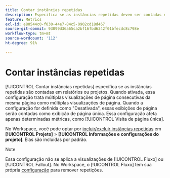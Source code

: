 ```yaml
---
title: Contar instâncias repetidas
description: Especifica se as instâncias repetidas devem ser contadas nos relatórios.
feature: Metrics
exl-id: e80544c0-f030-44e7-84c5-0902cd18d467
source-git-commit: 93099d36a65ca2bf16fbd6342f01bfecdc8c798e
workflow-type: tm+mt
source-wordcount: '112'
ht-degree: 91%

---
```


# Contar instâncias repetidas

[!UICONTROL Contar instâncias repetidas] especifica se as instâncias repetidas são contadas em relatórios ou projetos. Quando ativada, essa configuração trata múltiplas visualizações de página consecutivas da mesma página como múltiplas visualizações de página. Quando a configuração for definida como &quot;Desativada&quot;, essas exibições de página serão contadas como exibição de página única. Essa configuração afeta apenas determinadas métricas, como [!UICONTROL Visita de página única].

No Workspace, você pode optar por [incluir/excluir instâncias repetidas](/help/analyze/analysis-workspace/build-workspace-project/freeform-overview.md) em **[!UICONTROL Projeto]** > **[!UICONTROL Informações e configurações do projeto]**. Elas são incluídas por padrão.

>[!NOTE]
>Essa configuração não se aplica a visualizações de [!UICONTROL Fluxo] ou [!UICONTROL Fallout]. No Workspace, o [!UICONTROL Fluxo] tem sua própria [configuração](/help/analyze/analysis-workspace/visualizations/c-flow/create-flow.md) para remover repetições.
